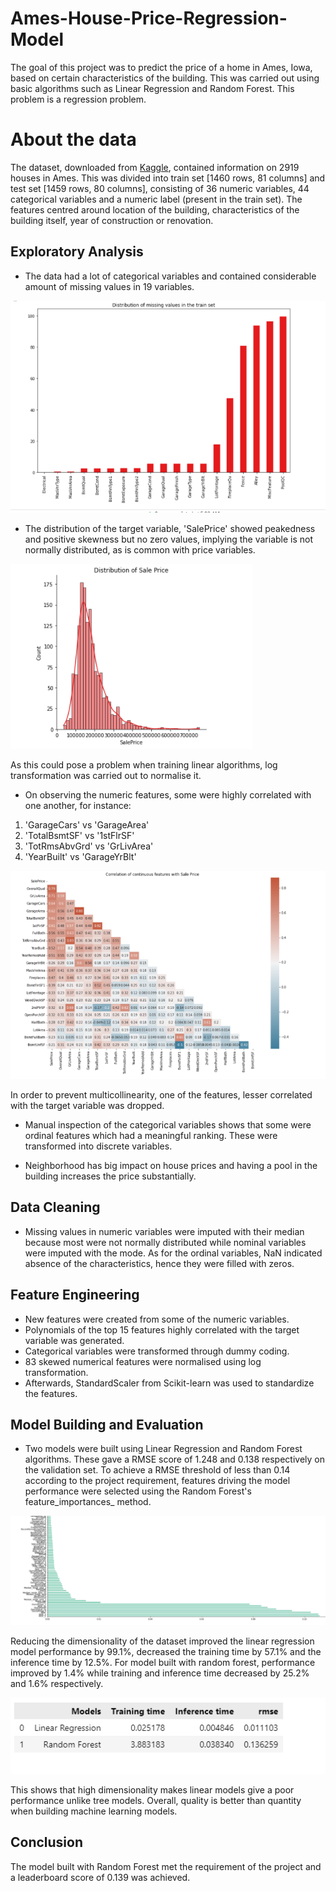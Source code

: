 # Ames-House-Price-Regression-Model

The goal of this project was to predict the price of a home in Ames, Iowa, based on certain characteristics of the building. This was carried out using basic algorithms such as Linear Regression and Random Forest. This problem is a regression problem.

# About the data
The dataset, downloaded from [Kaggle](https://www.kaggle.com/c/house-prices-advanced-regression-techniques), contained information on 2919 houses in Ames. This was divided into train set [1460 rows, 81 columns] and test set [1459 rows, 80 columns], consisting of 36 numeric variables, 44 categorical variables and a numeric label (present in the train set). The features centred around location of the building, characteristics of the building itself, year of construction or renovation.

## Exploratory Analysis
* The data had a lot of categorical variables and contained considerable amount of missing values in 19 variables.

![alt text](https://github.com/adeyinkaoresanya/Ames-House_Price-Regression-Model/blob/main/images/Distribution%20of%20missing%20values.PNG "Distribution of missing values")

* The distribution of the target variable, 'SalePrice' showed peakedness and positive skewness but no zero values, implying the variable is not normally distributed, as is common with price variables. 
 
 ![alt text](https://github.com/adeyinkaoresanya/Ames-House_Price-Regression-Model/blob/main/images/Distribution%20of%20sale%20price.PNG "Distribution of sale price")

As this could pose a problem when training linear algorithms, log transformation was carried out to normalise it.


*	On observing the numeric features, some were highly correlated with one another, for instance:

1. 'GarageCars' vs 'GarageArea'
2. 'TotalBsmtSF' vs '1stFlrSF'
3.  'TotRmsAbvGrd' vs 'GrLivArea' 
4.  'YearBuilt' vs 'GarageYrBlt'

![alt text](https://github.com/adeyinkaoresanya/Ames-House_Price-Regression-Model/blob/main/images/Correlated%20features.PNG "Correlated features")

In order to prevent multicollinearity, one of the features, lesser correlated with the target variable was dropped. 

* Manual inspection of the categorical variables shows that some were ordinal features which had a meaningful ranking. These were transformed into discrete variables.

* Neighborhood has big impact on house prices and having a pool in the building increases the price substantially.


## Data Cleaning
*	Missing values in numeric variables were imputed with their median because most were not normally distributed while nominal variables were imputed with the mode. As for the ordinal variables, NaN indicated absence of the characteristics, hence they were filled with zeros.

## Feature Engineering

* New features were created from some of the numeric variables.
* Polynomials of the top 15 features highly correlated with the target variable was generated.
* Categorical variables were transformed through dummy coding.
* 83 skewed numerical features were normalised using log transformation.
* Afterwards, StandardScaler from Scikit-learn was used to standardize the features.

## Model Building and Evaluation

*	Two models were built using Linear Regression and Random Forest algorithms. These gave a RMSE score of 1.248 and 0.138 respectively on the validation set. To achieve a RMSE threshold of less than 0.14 according to the project requirement, features driving the model performance were selected using the Random Forest's feature_importances_ method. 

![alt text](https://github.com/adeyinkaoresanya/Ames-House_Price-Regression-Model/blob/main/images/important%20features.PNG "Feature importances")

Reducing the dimensionality of the dataset improved the linear regression model performance by 99.1%, decreased the training time by 57.1% and the inference time by 12.5%. For model built with random forest, performance improved by 1.4% while training and inference time decreased by 25.2% and 1.6% respectively.

![alt text](https://github.com/adeyinkaoresanya/Ames-House_Price-Regression-Model/blob/main/images/Models%20Table.PNG "models table")

This shows that high dimensionality makes linear models give a poor performance unlike tree models. Overall, quality is better than quantity when building machine learning models.

## Conclusion
The model built with Random Forest met the requirement of the project and a leaderboard score of 0.139 was achieved.
